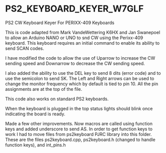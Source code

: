 # PS2_KEYBOARD_KEYER_W7GLF
PS2 CW Keyboard Keyer For PERIXX-409 Keyboards

This is code adapted from Mark VandeWettering K6HX and Jan Swanepoel to allow an Arduino NANO or UNO to snd CW
using the Perixx-409 keyboard.  This keyboard requires an initial command to enable its ability to send SCAN codes.

I have modified the code to allow the use of Uparrow to increase the CW sending speed and Downarrow to decrease the CW sending speed.

I also added the ability to use the DEL key to send 8 dits (error code) and to use the semicolon to send SK.
The Left and Right arrows can be used to change the monitor frequency which by default is tied to pin 10.
All the pin assignments are at the top of the file.

This code also works on standard PS2 keyboards.

When the keyboard is plugged in the top status lights should blink once indicating the board is ready.

Made a few other improvements.  Now macros are called using function keys and added underscore to send AS.
In order to get function keys to work I had to move files from ps2keyboard PJRC library into this folder.
These are the files ps2keyboard.cpp, ps2keyboard.h (changed to handle function keys), and int_pins.h

